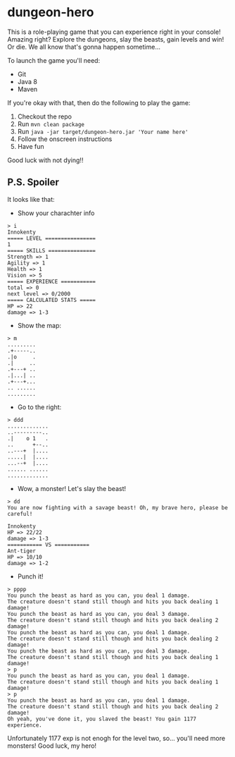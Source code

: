 # dungeon-hero

This is a role-playing game that you can experience right in your console!
Amazing right? Explore the dungeons, slay the beasts, gain levels and win!
Or die. We all know that's gonna happen sometime...

To launch the game you'll need:
* Git
* Java 8
* Maven

If you're okay with that, then do the following to play the game:

1. Checkout the repo
1. Run ```mvn clean package```
1. Run ```java -jar target/dungeon-hero.jar 'Your name here'```
1. Follow the onscreen instructions
1. Have fun

Good luck with not dying!!

## P.S. Spoiler
It looks like that:

* Show your charachter info
```
> i
Innokenty
===== LEVEL ================
1
===== SKILLS ===============
Strength => 1
Agility => 1
Health => 1
Vision => 5
===== EXPERIENCE ===========
total => 0
next level => 0/2000
===== CALCULATED STATS =====
HP => 22
damage => 1-3
```

* Show the map:
```
> m
.........
.+-----..
.|o     .
.|     ..
.+---+ ..
.|...| ..
.+---+...
.. ......
.........
```

* Go to the right:
```
> ddd
.............
..---------..
.|    o 1   .
..      +--..
..---+  |....
.....|  |....
...--+  |....
...... ......
.............
```

* Wow, a monster! Let's slay the beast!
```
> dd
You are now fighting with a savage beast! Oh, my brave hero, please be careful!

Innokenty
HP => 22/22
damage => 1-3
=========== VS ===========
Ant-tiger
HP => 10/10
damage => 1-2
```

* Punch it!
```
> pppp
You punch the beast as hard as you can, you deal 1 damage.
The creature doesn't stand still though and hits you back dealing 1 damage!
You punch the beast as hard as you can, you deal 3 damage.
The creature doesn't stand still though and hits you back dealing 2 damage!
You punch the beast as hard as you can, you deal 1 damage.
The creature doesn't stand still though and hits you back dealing 2 damage!
You punch the beast as hard as you can, you deal 3 damage.
The creature doesn't stand still though and hits you back dealing 1 damage!
> p
You punch the beast as hard as you can, you deal 1 damage.
The creature doesn't stand still though and hits you back dealing 1 damage!
> p
You punch the beast as hard as you can, you deal 1 damage.
The creature doesn't stand still though and hits you back dealing 2 damage!
Oh yeah, you've done it, you slaved the beast! You gain 1177 experience.
```

Unfortunately 1177 exp is not enogh for the level two, so... you'll need more monsters! Good luck, my hero!
